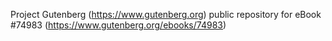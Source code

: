 Project Gutenberg (https://www.gutenberg.org) public repository for
eBook #74983 (https://www.gutenberg.org/ebooks/74983)
